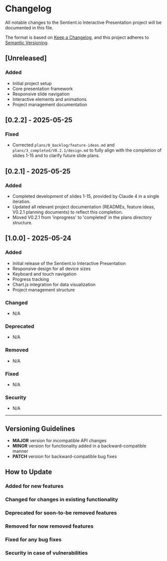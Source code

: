 # Changelog

All notable changes to the Sentient.io Interactive Presentation project will be documented in this file.

The format is based on [Keep a Changelog](https://keepachangelog.com/en/1.0.0/),
and this project adheres to [Semantic Versioning](https://semver.org/spec/v2.0.0.html).

## [Unreleased]
### Added
- Initial project setup
- Core presentation framework
- Responsive slide navigation
- Interactive elements and animations
- Project management documentation

## [0.2.2] - 2025-05-25
### Fixed
- Corrected `plans/0_backlog/feature-ideas.md` and `plans/3_completed/V0.2.1/design.md` to fully align with the completion of slides 1-15 and to clarify future slide plans.

## [0.2.1] - 2025-05-25
### Added
- Completed development of slides 1-15, provided by Claude 4 in a single iteration.
- Updated all relevant project documentation (READMEs, feature ideas, V0.2.1 planning documents) to reflect this completion.
- Moved V0.2.1 from 'inprogress' to 'completed' in the plans directory structure.

## [1.0.0] - 2025-05-24
### Added
- Initial release of the Sentient.io Interactive Presentation
- Responsive design for all device sizes
- Keyboard and touch navigation
- Progress tracking
- Chart.js integration for data visualization
- Project management structure

### Changed
- N/A

### Deprecated
- N/A

### Removed
- N/A

### Fixed
- N/A

### Security
- N/A

---

## Versioning Guidelines

- **MAJOR** version for incompatible API changes
- **MINOR** version for functionality added in a backward-compatible manner
- **PATCH** version for backward-compatible bug fixes

## How to Update

### Added for new features
### Changed for changes in existing functionality
### Deprecated for soon-to-be removed features
### Removed for now removed features
### Fixed for any bug fixes
### Security in case of vulnerabilities

